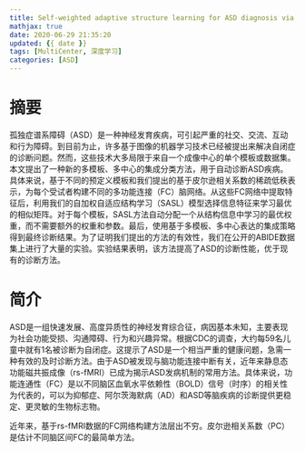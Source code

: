 ```yaml
---
title: Self-weighted adaptive structure learning for ASD diagnosis via multi-template multi-center representation
mathjax: true
date: 2020-06-29 21:35:20
updated: {{ date }}
tags: [MultiCenter, 深度学习]
categories: [ASD]
---
```


# 摘要

孤独症谱系障碍（ASD）是一种神经发育疾病，可引起严重的社交、交流、互动和行为障碍。到目前为止，许多基于图像的机器学习技术已经被提出来解决自闭症的诊断问题。然而，这些技术大多局限于来自一个成像中心的单个模板或数据集。本文提出了一种新的多模板、多中心的集成分类方法，用于自动诊断ASD疾病。具体来说，基于不同的预定义模板和我们提出的基于皮尔逊相关系数的稀疏低秩表示，为每个受试者构建不同的多功能连接（FC）脑网络。从这些FC网络中提取特征后，利用我们的自加权自适应结构学习（SASL）模型选择信息特征来学习最优的相似矩阵。对于每个模板，SASL方法自动分配一个从结构信息中学习的最优权重，而不需要额外的权重和参数。最后，使用基于多模板、多中心表达的集成策略得到最终诊断结果。为了证明我们提出的方法的有效性，我们在公开的ABIDE数据集上进行了大量的实验。实验结果表明，该方法提高了ASD的诊断性能，优于现有的诊断方法。

# 简介

ASD是一组快速发展、高度异质性的神经发育综合征，病因基本未知，主要表现为社会功能受损、沟通障碍、行为和兴趣异常。根据CDC的调查，大约每59名儿童中就有1名被诊断为自闭症。这提示了ASD是一个相当严重的健康问题，急需一种有效的及时诊断方法。由于ASD被发现与脑功能连接中断有关，近年来静息态功能磁共振成像（rs-fMRI）已成为揭示ASD发病机制的常用方法。具体来说，功能连通性（FC）是以不同脑区血氧水平依赖性（BOLD）信号（时序）的相关性为代表的，可以为抑郁症、阿尔茨海默病（AD）和ASD等脑疾病的诊断提供更稳定、更灵敏的生物标志物。

近年来，基于rs-fMRI数据的FC网络构建方法层出不穷。皮尔逊相关系数（PC）是估计不同脑区间FC的最简单方法。